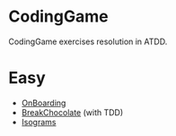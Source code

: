 CodingGame
=========

CodingGame exercises resolution in ATDD.

# Easy

* [OnBoarding](src/Easy/OnBoarding/onBoarding.feature)
* [BreakChocolate](src/Easy/BreakChocolate/breakChocolate.feature) (with TDD)
* [Isograms](src/Easy/Isograms/isograms.feature)
